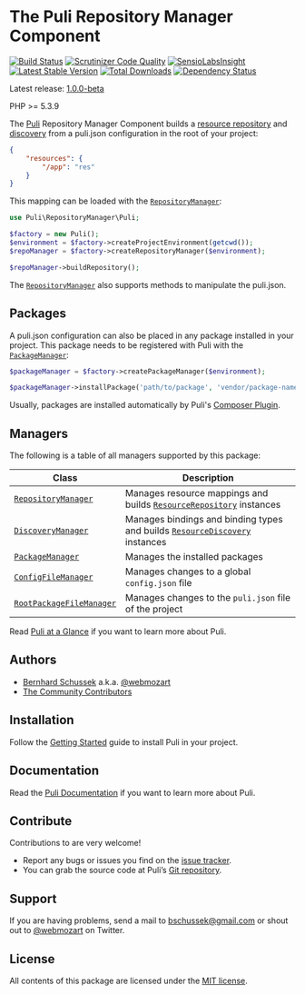 The Puli Repository Manager Component
=====================================

[![Build Status](https://travis-ci.org/puli/repository-manager.svg?branch=master)](https://travis-ci.org/puli/repository-manager)
[![Scrutinizer Code Quality](https://scrutinizer-ci.com/g/puli/repository-manager/badges/quality-score.png?b=master)](https://scrutinizer-ci.com/g/puli/repository-manager/?branch=master)
[![SensioLabsInsight](https://insight.sensiolabs.com/projects/6505ed38-0d0f-4c8d-ac85-f343f8e135a9/mini.png)](https://insight.sensiolabs.com/projects/6505ed38-0d0f-4c8d-ac85-f343f8e135a9)
[![Latest Stable Version](https://poser.pugx.org/puli/repository-manager/v/stable.svg)](https://packagist.org/packages/puli/repository-manager)
[![Total Downloads](https://poser.pugx.org/puli/repository-manager/downloads.svg)](https://packagist.org/packages/puli/repository-manager)
[![Dependency Status](https://www.versioneye.com/php/puli:repository-manager/1.0.0/badge.svg)](https://www.versioneye.com/php/puli:repository-manager/1.0.0)

Latest release: [1.0.0-beta](https://packagist.org/packages/puli/repository-manager#1.0.0-beta)

PHP >= 5.3.9

The [Puli] Repository Manager Component builds a [resource repository] and
[discovery] from a puli.json configuration in the root of your project:

```json
{
    "resources": {
        "/app": "res"
    }
}
```

This mapping can be loaded with the [`RepositoryManager`]:

```php
use Puli\RepositoryManager\Puli;

$factory = new Puli();
$environment = $factory->createProjectEnvironment(getcwd());
$repoManager = $factory->createRepositoryManager($environment);

$repoManager->buildRepository();
```

The [`RepositoryManager`] also supports methods to manipulate the puli.json.

Packages
--------

A puli.json configuration can also be placed in any package installed in your
project. This package needs to be registered with Puli with the 
[`PackageManager`]:

```php
$packageManager = $factory->createPackageManager($environment);

$packageManager->installPackage('path/to/package', 'vendor/package-name');
```

Usually, packages are installed automatically by Puli's [Composer Plugin].

Managers
--------

The following is a table of all managers supported by this package:

Class                      | Description
-------------------------- | -------------
[`RepositoryManager`]      | Manages resource mappings and builds [`ResourceRepository`] instances
[`DiscoveryManager`]       | Manages bindings and binding types and builds [`ResourceDiscovery`] instances
[`PackageManager`]         | Manages the installed packages
[`ConfigFileManager`]      | Manages changes to a global `config.json` file
[`RootPackageFileManager`] | Manages changes to the `puli.json` file of the project

Read [Puli at a Glance] if you want to learn more about Puli.

Authors
-------

* [Bernhard Schussek] a.k.a. [@webmozart]
* [The Community Contributors]

Installation
------------

Follow the [Getting Started] guide to install Puli in your project.

Documentation
-------------

Read the [Puli Documentation] if you want to learn more about Puli.

Contribute
----------

Contributions to are very welcome!

* Report any bugs or issues you find on the [issue tracker].
* You can grab the source code at Puli’s [Git repository].

Support
-------

If you are having problems, send a mail to bschussek@gmail.com or shout out to
[@webmozart] on Twitter.

License
-------

All contents of this package are licensed under the [MIT license].

[Puli]: http://puli.io
[resource repository]: https://github.com/puli/repository
[discovery]: https://github.com/puli/discovery
[Composer Plugin]: https://github.com/puli/composer-plugin
[Bernhard Schussek]: http://webmozarts.com
[The Community Contributors]: https://github.com/puli/repository-manager/graphs/contributors
[Getting Started]: http://docs.puli.io/en/latest/getting-started.html
[Puli Documentation]: http://docs.puli.io/en/latest/index.html
[Puli at a Glance]: http://docs.puli.io/en/latest/at-a-glance.html
[issue tracker]: https://github.com/puli/issues/issues
[Git repository]: https://github.com/puli/repository-manager
[@webmozart]: https://twitter.com/webmozart
[MIT license]: LICENSE
[`RepositoryManager`]: http://api.puli.io/latest/class-Puli.RepositoryManager.Api.Repository.RepositoryManager.html
[`PackageManager`]: http://api.puli.io/latest/class-Puli.RepositoryManager.Api.Package.PackageManager.html
[`DiscoveryManager`]: http://api.puli.io/latest/class-Puli.RepositoryManager.Api.Discovery.DiscoveryManager.html
[`ConfigFileManager`]: http://api.puli.io/latest/class-Puli.RepositoryManager.Api.Config.ConfigFileManager.html
[`RootPackageFileManager`]: http://api.puli.io/latest/class-Puli.RepositoryManager.Api.Package.RootPackageFileManager.html
[`ResourceRepository`]: http://api.puli.io/latest/class-Puli.Repository.Api.ResourceRepository.html
[`ResourceDiscovery`]: http://api.puli.io/latest/class-Puli.Discovery.Api.ResourceDiscovery.html
